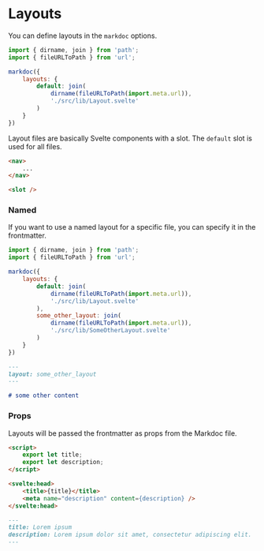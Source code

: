 # Layouts

You can define layouts in the `markdoc` options.

```js title="svelte.config.js"
import { dirname, join } from 'path';
import { fileURLToPath } from 'url';

markdoc({
    layouts: {
        default: join(
            dirname(fileURLToPath(import.meta.url)),
            './src/lib/Layout.svelte'
        )
    }
})
```

Layout files are basically Svelte components with a slot. The `default` slot is used for all files.

```html title="./src/lib/Layout.svelte"
<nav>
    ...
</nav>

<slot />
```

### Named

If you want to use a named layout for a specific file, you can specify it in the frontmatter.

```js title="svelte.config.js"
import { dirname, join } from 'path';
import { fileURLToPath } from 'url';

markdoc({
    layouts: {
        default: join(
            dirname(fileURLToPath(import.meta.url)),
            './src/lib/Layout.svelte'
        ),
        some_other_layout: join(
            dirname(fileURLToPath(import.meta.url)),
            './src/lib/SomeOtherLayout.svelte'
        )
    }
})
```

```md title="+page.markdoc"
---
layout: some_other_layout
---

# some other content
```

### Props

Layouts will be passed the frontmatter as props from the Markdoc file.

```html title="./src/lib/Layout.svelte"
<script>
    export let title;
    export let description;
</script>

<svelte:head>
    <title>{title}</title>
    <meta name="description" content={description} />
</svelte:head>
```

```md title="+page.markdoc"
---
title: Lorem ipsum
description: Lorem ipsum dolor sit amet, consectetur adipiscing elit.
---
```
